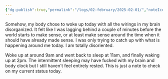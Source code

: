 ```yaml
---
{"dg-publish":true,"permalink":"/logs/02-february/2025-02-01/","noteIcon":"","created":"2025-02-01"}
---
```


Somehow, my body chose to woke up today with all the wirings in my brain disorganized. It felt like I was lagging behind a couple of minutes before the world starts to make sense, or at least make sense around the time when it should have already made sense. I was only trying to catch up with what is happening around me today. I am totally disoriented.

Woke up at around 9am and went back to sleep at 11am, and finally waking up at 2pm. The intermittent sleeping may have fucked with my brain and body clock but I still haven't feel entirely rested. This is just a note to check on my current status today. 